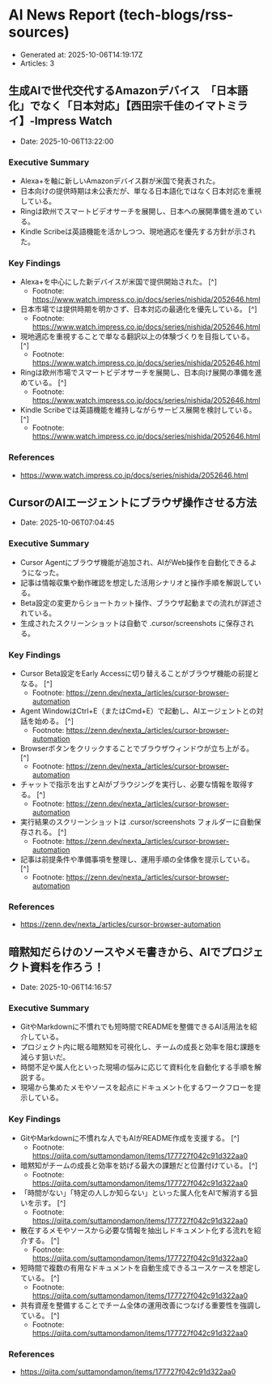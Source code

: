 # AI News Report (tech-blogs/rss-sources)

- Generated at: 2025-10-06T14:19:17Z
- Articles: 3

## 生成AIで世代交代するAmazonデバイス　「日本語化」でなく「日本対応」【西田宗千佳のイマトミライ】-Impress Watch
- Date: 2025-10-06T13:22:00

### Executive Summary
- Alexa+を軸に新しいAmazonデバイス群が米国で発表された。
- 日本向けの提供時期は未公表だが、単なる日本語化ではなく日本対応を重視している。
- Ringは欧州でスマートビデオサーチを展開し、日本への展開準備を進めている。
- Kindle Scribeは英語機能を活かしつつ、現地適応を優先する方針が示された。

### Key Findings
- Alexa+を中心にした新デバイスが米国で提供開始された。 [^]
  - Footnote: https://www.watch.impress.co.jp/docs/series/nishida/2052646.html
- 日本市場では提供時期を明かさず、日本対応の最適化を優先している。 [^]
  - Footnote: https://www.watch.impress.co.jp/docs/series/nishida/2052646.html
- 現地適応を重視することで単なる翻訳以上の体験づくりを目指している。 [^]
  - Footnote: https://www.watch.impress.co.jp/docs/series/nishida/2052646.html
- Ringは欧州市場でスマートビデオサーチを展開し、日本向け展開の準備を進めている。 [^]
  - Footnote: https://www.watch.impress.co.jp/docs/series/nishida/2052646.html
- Kindle Scribeでは英語機能を維持しながらサービス展開を検討している。 [^]
  - Footnote: https://www.watch.impress.co.jp/docs/series/nishida/2052646.html

### References
- https://www.watch.impress.co.jp/docs/series/nishida/2052646.html

## CursorのAIエージェントにブラウザ操作させる方法
- Date: 2025-10-06T07:04:45

### Executive Summary
- Cursor Agentにブラウザ機能が追加され、AIがWeb操作を自動化できるようになった。
- 記事は情報収集や動作確認を想定した活用シナリオと操作手順を解説している。
- Beta設定の変更からショートカット操作、ブラウザ起動までの流れが詳述されている。
- 生成されたスクリーンショットは自動で .cursor/screenshots に保存される。

### Key Findings
- Cursor Beta設定をEarly Accessに切り替えることがブラウザ機能の前提となる。 [^]
  - Footnote: https://zenn.dev/nexta_/articles/cursor-browser-automation
- Agent WindowはCtrl+E（またはCmd+E）で起動し、AIエージェントとの対話を始める。 [^]
  - Footnote: https://zenn.dev/nexta_/articles/cursor-browser-automation
- Browserボタンをクリックすることでブラウザウィンドウが立ち上がる。 [^]
  - Footnote: https://zenn.dev/nexta_/articles/cursor-browser-automation
- チャットで指示を出すとAIがブラウジングを実行し、必要な情報を取得する。 [^]
  - Footnote: https://zenn.dev/nexta_/articles/cursor-browser-automation
- 実行結果のスクリーンショットは .cursor/screenshots フォルダーに自動保存される。 [^]
  - Footnote: https://zenn.dev/nexta_/articles/cursor-browser-automation
- 記事は前提条件や準備事項を整理し、運用手順の全体像を提示している。 [^]
  - Footnote: https://zenn.dev/nexta_/articles/cursor-browser-automation

### References
- https://zenn.dev/nexta_/articles/cursor-browser-automation

## 暗黙知だらけのソースやメモ書きから、AIでプロジェクト資料を作ろう！
- Date: 2025-10-06T14:16:57

### Executive Summary
- GitやMarkdownに不慣れでも短時間でREADMEを整備できるAI活用法を紹介している。
- プロジェクト内に眠る暗黙知を可視化し、チームの成長と効率を阻む課題を減らす狙いだ。
- 時間不足や属人化といった現場の悩みに応じて資料化を自動化する手順を解説する。
- 現場から集めたメモやソースを起点にドキュメント化するワークフローを提示している。

### Key Findings
- GitやMarkdownに不慣れな人でもAIがREADME作成を支援する。 [^]
  - Footnote: https://qiita.com/suttamondamon/items/177727f042c91d322aa0
- 暗黙知がチームの成長と効率を妨げる最大の課題だと位置付けている。 [^]
  - Footnote: https://qiita.com/suttamondamon/items/177727f042c91d322aa0
- 「時間がない」「特定の人しか知らない」といった属人化をAIで解消する狙いを示す。 [^]
  - Footnote: https://qiita.com/suttamondamon/items/177727f042c91d322aa0
- 散在するメモやソースから必要な情報を抽出しドキュメント化する流れを紹介する。 [^]
  - Footnote: https://qiita.com/suttamondamon/items/177727f042c91d322aa0
- 短時間で複数の有用なドキュメントを自動生成できるユースケースを想定している。 [^]
  - Footnote: https://qiita.com/suttamondamon/items/177727f042c91d322aa0
- 共有資産を整備することでチーム全体の運用改善につなげる重要性を強調している。 [^]
  - Footnote: https://qiita.com/suttamondamon/items/177727f042c91d322aa0

### References
- https://qiita.com/suttamondamon/items/177727f042c91d322aa0
